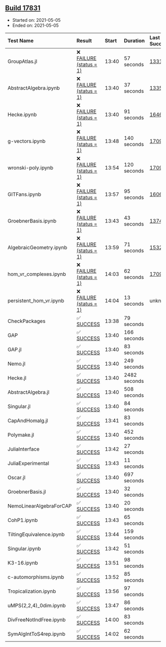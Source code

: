 ## [Build 17831](https://oscarci.mathematik.uni-kl.de/job/oscar/17831/)

* Started on: 2021-05-05
* Ended on: 2021-05-05

| Test Name    | Result | Start | Duration | Last Success | First Failure |
|:-------------|:-------|:------|:---------|:-------------|:--------------|
| GroupAtlas.jl | ❌ [FAILURE (status = 1)](https://oscarci.mathematik.uni-kl.de/job/oscar/17831/artifact/logs/build-17831/GroupAtlas.jl.log) | 13:40 | 57 seconds | [13311](https://oscarci.mathematik.uni-kl.de/job/oscar/13311/) | [13312](https://oscarci.mathematik.uni-kl.de/job/oscar/13312/) |
| AbstractAlgebra.ipynb | ❌ [FAILURE (status = 1)](https://oscarci.mathematik.uni-kl.de/job/oscar/17831/artifact/logs/build-17831/AbstractAlgebra.ipynb.log) | 13:40 | 37 seconds | [13355](https://oscarci.mathematik.uni-kl.de/job/oscar/13355/) | [13356](https://oscarci.mathematik.uni-kl.de/job/oscar/13356/) |
| Hecke.ipynb | ❌ [FAILURE (status = 1)](https://oscarci.mathematik.uni-kl.de/job/oscar/17831/artifact/logs/build-17831/Hecke.ipynb.log) | 13:40 | 91 seconds | [16463](https://oscarci.mathematik.uni-kl.de/job/oscar/16463/) | [16464](https://oscarci.mathematik.uni-kl.de/job/oscar/16464/) |
| g-vectors.ipynb | ❌ [FAILURE (status = 1)](https://oscarci.mathematik.uni-kl.de/job/oscar/17831/artifact/logs/build-17831/g-vectors.ipynb.log) | 13:48 | 140 seconds | [17099](https://oscarci.mathematik.uni-kl.de/job/oscar/17099/) | [17100](https://oscarci.mathematik.uni-kl.de/job/oscar/17100/) |
| wronski-poly.ipynb | ❌ [FAILURE (status = 1)](https://oscarci.mathematik.uni-kl.de/job/oscar/17831/artifact/logs/build-17831/wronski-poly.ipynb.log) | 13:54 | 120 seconds | [17098](https://oscarci.mathematik.uni-kl.de/job/oscar/17098/) | [17099](https://oscarci.mathematik.uni-kl.de/job/oscar/17099/) |
| GITFans.ipynb | ❌ [FAILURE (status = 1)](https://oscarci.mathematik.uni-kl.de/job/oscar/17831/artifact/logs/build-17831/GITFans.ipynb.log) | 13:57 | 95 seconds | [16068](https://oscarci.mathematik.uni-kl.de/job/oscar/16068/) | [16069](https://oscarci.mathematik.uni-kl.de/job/oscar/16069/) |
| GroebnerBasis.ipynb | ❌ [FAILURE (status = 1)](https://oscarci.mathematik.uni-kl.de/job/oscar/17831/artifact/logs/build-17831/GroebnerBasis.ipynb.log) | 13:43 | 43 seconds | [13748](https://oscarci.mathematik.uni-kl.de/job/oscar/13748/) | [13749](https://oscarci.mathematik.uni-kl.de/job/oscar/13749/) |
| AlgebraicGeometry.ipynb | ❌ [FAILURE (status = 1)](https://oscarci.mathematik.uni-kl.de/job/oscar/17831/artifact/logs/build-17831/AlgebraicGeometry.ipynb.log) | 13:59 | 71 seconds | [15322](https://oscarci.mathematik.uni-kl.de/job/oscar/15322/) | [15323](https://oscarci.mathematik.uni-kl.de/job/oscar/15323/) |
| hom_vr_complexes.ipynb | ❌ [FAILURE (status = 1)](https://oscarci.mathematik.uni-kl.de/job/oscar/17831/artifact/logs/build-17831/hom_vr_complexes.ipynb.log) | 14:03 | 62 seconds | [17099](https://oscarci.mathematik.uni-kl.de/job/oscar/17099/) | [17100](https://oscarci.mathematik.uni-kl.de/job/oscar/17100/) |
| persistent_hom_vr.ipynb | ❌ [FAILURE (status = 1)](https://oscarci.mathematik.uni-kl.de/job/oscar/17831/artifact/logs/build-17831/persistent_hom_vr.ipynb.log) | 14:04 | 13 seconds | unknown | unknown |
| CheckPackages | ✅ [SUCCESS](https://oscarci.mathematik.uni-kl.de/job/oscar/17831/artifact/logs/build-17831/CheckPackages.log) | 13:38 | 79 seconds |  |  |
| GAP | ✅ [SUCCESS](https://oscarci.mathematik.uni-kl.de/job/oscar/17831/artifact/logs/build-17831/GAP.log) | 13:40 | 166 seconds |  |  |
| GAP.jl | ✅ [SUCCESS](https://oscarci.mathematik.uni-kl.de/job/oscar/17831/artifact/logs/build-17831/GAP.jl.log) | 13:40 | 83 seconds |  |  |
| Nemo.jl | ✅ [SUCCESS](https://oscarci.mathematik.uni-kl.de/job/oscar/17831/artifact/logs/build-17831/Nemo.jl.log) | 13:40 | 249 seconds |  |  |
| Hecke.jl | ✅ [SUCCESS](https://oscarci.mathematik.uni-kl.de/job/oscar/17831/artifact/logs/build-17831/Hecke.jl.log) | 13:40 | 2482 seconds |  |  |
| AbstractAlgebra.jl | ✅ [SUCCESS](https://oscarci.mathematik.uni-kl.de/job/oscar/17831/artifact/logs/build-17831/AbstractAlgebra.jl.log) | 13:40 | 508 seconds |  |  |
| Singular.jl | ✅ [SUCCESS](https://oscarci.mathematik.uni-kl.de/job/oscar/17831/artifact/logs/build-17831/Singular.jl.log) | 13:40 | 84 seconds |  |  |
| CapAndHomalg.jl | ✅ [SUCCESS](https://oscarci.mathematik.uni-kl.de/job/oscar/17831/artifact/logs/build-17831/CapAndHomalg.jl.log) | 13:41 | 83 seconds |  |  |
| Polymake.jl | ✅ [SUCCESS](https://oscarci.mathematik.uni-kl.de/job/oscar/17831/artifact/logs/build-17831/Polymake.jl.log) | 13:40 | 452 seconds |  |  |
| JuliaInterface | ✅ [SUCCESS](https://oscarci.mathematik.uni-kl.de/job/oscar/17831/artifact/logs/build-17831/JuliaInterface.log) | 13:42 | 27 seconds |  |  |
| JuliaExperimental | ✅ [SUCCESS](https://oscarci.mathematik.uni-kl.de/job/oscar/17831/artifact/logs/build-17831/JuliaExperimental.log) | 13:43 | 11 seconds |  |  |
| Oscar.jl | ✅ [SUCCESS](https://oscarci.mathematik.uni-kl.de/job/oscar/17831/artifact/logs/build-17831/Oscar.jl.log) | 13:40 | 697 seconds |  |  |
| GroebnerBasis.jl | ✅ [SUCCESS](https://oscarci.mathematik.uni-kl.de/job/oscar/17831/artifact/logs/build-17831/GroebnerBasis.jl.log) | 13:40 | 32 seconds |  |  |
| NemoLinearAlgebraForCAP | ✅ [SUCCESS](https://oscarci.mathematik.uni-kl.de/job/oscar/17831/artifact/logs/build-17831/NemoLinearAlgebraForCAP.log) | 13:40 | 20 seconds |  |  |
| CohP1.ipynb | ✅ [SUCCESS](https://oscarci.mathematik.uni-kl.de/job/oscar/17831/artifact/logs/build-17831/CohP1.ipynb.log) | 13:43 | 65 seconds |  |  |
| TiltingEquivalence.ipynb | ✅ [SUCCESS](https://oscarci.mathematik.uni-kl.de/job/oscar/17831/artifact/logs/build-17831/TiltingEquivalence.ipynb.log) | 13:44 | 159 seconds |  |  |
| Singular.ipynb | ✅ [SUCCESS](https://oscarci.mathematik.uni-kl.de/job/oscar/17831/artifact/logs/build-17831/Singular.ipynb.log) | 13:42 | 51 seconds |  |  |
| K3-16.ipynb | ✅ [SUCCESS](https://oscarci.mathematik.uni-kl.de/job/oscar/17831/artifact/logs/build-17831/K3-16.ipynb.log) | 13:51 | 98 seconds |  |  |
| c-automorphisms.ipynb | ✅ [SUCCESS](https://oscarci.mathematik.uni-kl.de/job/oscar/17831/artifact/logs/build-17831/c-automorphisms.ipynb.log) | 13:52 | 85 seconds |  |  |
| Tropicalization.ipynb | ✅ [SUCCESS](https://oscarci.mathematik.uni-kl.de/job/oscar/17831/artifact/logs/build-17831/Tropicalization.ipynb.log) | 13:56 | 97 seconds |  |  |
| uMPS(2,2,4)_0dim.ipynb | ✅ [SUCCESS](https://oscarci.mathematik.uni-kl.de/job/oscar/17831/artifact/logs/build-17831/uMPS-2-2-4-_0dim.ipynb.log) | 13:47 | 86 seconds |  |  |
| DivFreeNotIndFree.ipynb | ✅ [SUCCESS](https://oscarci.mathematik.uni-kl.de/job/oscar/17831/artifact/logs/build-17831/DivFreeNotIndFree.ipynb.log) | 14:00 | 83 seconds |  |  |
| SymAlgIntToS4rep.ipynb | ✅ [SUCCESS](https://oscarci.mathematik.uni-kl.de/job/oscar/17831/artifact/logs/build-17831/SymAlgIntToS4rep.ipynb.log) | 14:02 | 62 seconds |  |  |
